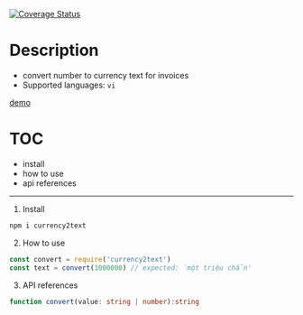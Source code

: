 [![Coverage Status](https://coveralls.io/repos/github/dtanphat9388/currency2text/badge.svg)](https://coveralls.io/github/dtanphat9388/currency2text)

# Description
- convert number to currency text for invoices
- Supported languages: `vi`

[demo](https://dtanphat9388.github.io/opensources/currency2text/)

# TOC
- install
- how to use
- api references

---

1. Install
```sh
npm i currency2text
```

2. How to use

```js
const convert = require('currency2text')
const text = convert(1000000) // expected: `một triệu chẵn'
```

3. API references
```ts
function convert(value: string | number):string
```
